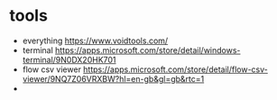 # tools


- everything  https://www.voidtools.com/
- terminal https://apps.microsoft.com/store/detail/windows-terminal/9N0DX20HK701
- flow csv viewer https://apps.microsoft.com/store/detail/flow-csv-viewer/9NQ7Z06VRXBW?hl=en-gb&gl=gb&rtc=1
- 
